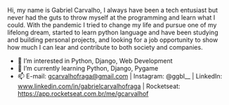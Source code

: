 Hi, my name is Gabriel Carvalho, I always have been a tech entusiast but never had the guts to throw myself at the programming and learn what I could.
With the pandemic I tried to change my life and pursue one of my lifelong dream, started to learn python language and have been studying and building personal projects, and looking for a job opportunity to show how much I can lear and contribute to both society and companies.

- 👀 I’m interested in Python, Django, Web Development
- 🌱 I’m currently learning Python, Django, Pygame
- 📫 E-mail: gcarvalhofraga@gmail.com | Instagram: @ggbl__ | LinkedIn: www.linkedin.com/in/gabrielcarvalhofraga | Rocketseat: https://app.rocketseat.com.br/me/gcarvalhof

<!---
gCarvalhoF/gCarvalhoF is a ✨ special ✨ repository because its `README.md` (this file) appears on your GitHub profile.
You can click the Preview link to take a look at your changes.
--->

